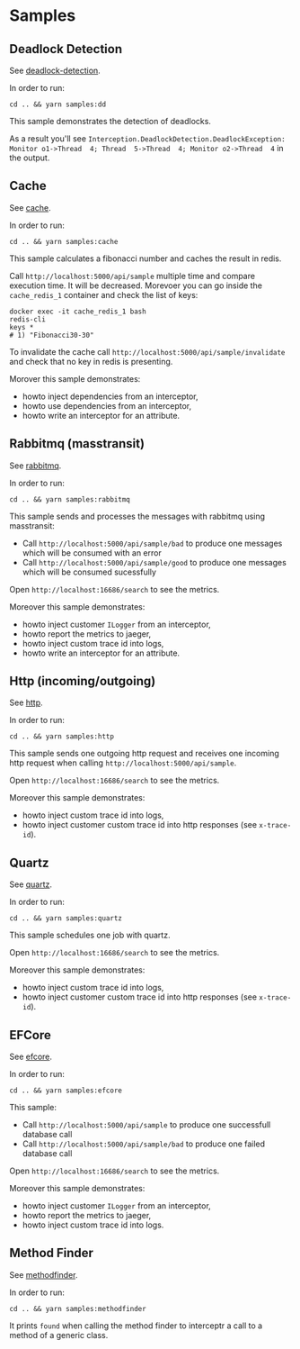 # Samples

## Deadlock Detection

See [deadlock-detection](deadlock-detection).

In order to run:
```
cd .. && yarn samples:dd
```

This sample demonstrates the detection of deadlocks.

As a result you'll see `Interception.DeadlockDetection.DeadlockException: Monitor o1->Thread  4; Thread  5->Thread  4; Monitor o2->Thread  4` in the output.

## Cache

See [cache](cache).

In order to run:
```
cd .. && yarn samples:cache
```

This sample calculates a fibonacci number and caches the result in redis.

Call `http://localhost:5000/api/sample` multiple time and compare execution time. It will be decreased.
Morevoer you can go inside the `cache_redis_1` container and check the list of keys:

```
docker exec -it cache_redis_1 bash
redis-cli
keys *
# 1) "Fibonacci30-30"
```

To invalidate the cache call `http://localhost:5000/api/sample/invalidate` and check that no key in redis is presenting.

Morover this sample demonstrates:
 - howto inject dependencies from an interceptor,
 - howto use  dependencies from an interceptor,
 - howto write an interceptor for an attribute.

## Rabbitmq (masstransit)

See [rabbitmq](rabbitmq).

In order to run:
```
cd .. && yarn samples:rabbitmq
```

This sample sends and processes the messages with rabbitmq using masstransit:
 - Call `http://localhost:5000/api/sample/bad` to produce one messages which will be consumed with an error
 - Call `http://localhost:5000/api/sample/good` to produce one messages which will be consumed sucessfully

Open `http://localhost:16686/search` to see the metrics.

Moreover this sample demonstrates:
 - howto inject customer `ILogger` from an interceptor,
 - howto report the metrics to jaeger,
 - howto inject custom trace id into logs,
 - howto write an interceptor for an attribute.

## Http (incoming/outgoing)

See [http](http).

In order to run:
```
cd .. && yarn samples:http
```

This sample sends one outgoing http request and receives one incoming http request when calling `http://localhost:5000/api/sample`.

Open `http://localhost:16686/search` to see the metrics.

Moreover this sample demonstrates:
 - howto inject custom trace id into logs,
 - howto inject customer custom trace id into http responses (see `x-trace-id`).

 ## Quartz

See [quartz](quartz).

In order to run:
```
cd .. && yarn samples:quartz
```

This sample schedules one job with quartz.

Open `http://localhost:16686/search` to see the metrics.

Moreover this sample demonstrates:
 - howto inject custom trace id into logs,
 - howto inject customer custom trace id into http responses (see `x-trace-id`).

## EFCore

See [efcore](rabbefcoreitmq).

In order to run:
```
cd .. && yarn samples:efcore
```

This sample:
 - Call `http://localhost:5000/api/sample` to produce one successfull database call
 - Call `http://localhost:5000/api/sample/bad` to produce one failed database call

Open `http://localhost:16686/search` to see the metrics.

Moreover this sample demonstrates:
 - howto inject customer `ILogger` from an interceptor,
 - howto report the metrics to jaeger,
 - howto inject custom trace id into logs.

## Method Finder

See [methodfinder](methodfinder).

In order to run:
```
cd .. && yarn samples:methodfinder
```

It prints `found` when calling the method finder to interceptr a call to a method of a generic class.
